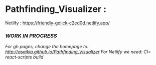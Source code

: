# Pathfinding_Visualizer :

Netlify : https://friendly-golick-c2ed0d.netlify.app/

### _WORK IN PROGRESS_

_For gh pages, change the homepage to: http://asaikia.github.io/Pathfinding_Visualizer_
_For Netlify we need: CI= react-scripts build_
